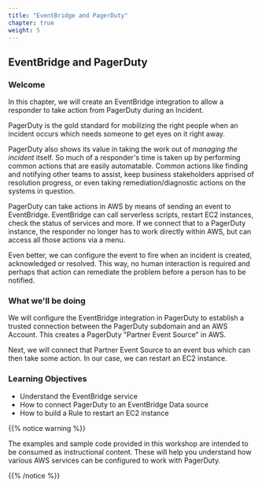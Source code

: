 ```yaml
---
title: "EventBridge and PagerDuty"
chapter: true
weight: 5
---
```


## EventBridge and PagerDuty

### Welcome

In this chapter, we will create an EventBridge integration to allow a responder to take action from PagerDuty during an Incident.

PagerDuty is the gold standard for mobilizing the right people when an incident occurs which needs someone to get eyes on it right away. 

PagerDuty also shows its value in taking the work out of *managing the incident* itself. So much of a responder's time is taken up by performing common actions that are easily automatable. Common actions like finding and notifying other teams to assist, keep business stakeholders apprised of resolution progress, or even taking remediation/diagnostic actions on the systems in question.

PagerDuty can take actions in AWS by means of sending an event to EventBridge. EventBridge can call serverless scripts, restart EC2 instances, check the status of services and more. If we connect that to a PagerDuty instance, the responder no longer has to work directly within AWS, but can access all those actions via a menu. 

Even better, we can configure the event to fire when an incident is created, acknowledged or resolved. This way, no human interaction is required and perhaps that action can remediate the problem before a person has to be notified.

### What we'll be doing

We will configure the EventBridge integration in PagerDuty to establish a trusted connection between the PagerDuty subdomain and an AWS Account. This creates a PagerDuty "Partner Event Source" in AWS.

Next, we will connect that Partner Event Source to an event bus which can then take some action. In our case, we can restart an EC2 instance.

### Learning Objectives
- Understand the EventBridge service
- How to connect PagerDuty to an EventBridge Data source
- How to build a Rule to restart an EC2 instance

{{% notice warning %}}
<p style='text-align: left;'>
The examples and sample code provided in this workshop are intended to be consumed as instructional content. These will help you understand how various AWS services can be configured to work with PagerDuty.
</p>
{{% /notice %}}